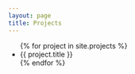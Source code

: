 ```yaml
---
layout: page
title: Projects
---
```


<div class="home">
  <ul class="post-list">
    {% for project in site.projects %}
      <li>
        {{ project.title }}
      </li>
    {% endfor %}
  </ul>
</div>